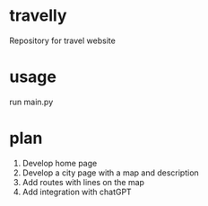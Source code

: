 # travelly
Repository for travel website

# usage
run main.py


# plan

1. Develop home page
2. Develop a city page with a map and description
3. Add routes with lines on the map
4. Add integration with chatGPT
